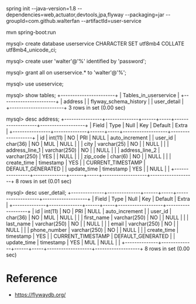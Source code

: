 

spring init --java-version=1.8 --dependencies=web,actuator,devtools,jpa,flyway --packaging=jar --groupId=com.github.walterfan --artifactId=user-service

mvn spring-boot:run

mysql> create database userservice  CHARACTER SET utf8mb4 COLLATE utf8mb4_unicode_ci; 

mysql> create user 'walter'@'%' identified by 'password'; 

mysql> grant all on userservice.* to 'walter'@'%'; 

mysql> use useservice;

mysql> show tables;
+-----------------------+
| Tables_in_userservice |
+-----------------------+
| address               |
| flyway_schema_history |
| user_detail           |
+-----------------------+
3 rows in set (0.00 sec)

mysql> desc address;
+----------------+--------------+------+-----+-------------------+-------------------+
| Field          | Type         | Null | Key | Default           | Extra             |
+----------------+--------------+------+-----+-------------------+-------------------+
| id             | int(11)      | NO   | PRI | NULL              | auto_increment    |
| user_id        | char(36)     | NO   | MUL | NULL              |                   |
| city           | varchar(25)  | NO   |     | NULL              |                   |
| address_line_1 | varchar(250) | NO   |     | NULL              |                   |
| address_line_2 | varchar(250) | YES  |     | NULL              |                   |
| zip_code       | char(6)      | NO   |     | NULL              |                   |
| create_time    | timestamp    | YES  |     | CURRENT_TIMESTAMP | DEFAULT_GENERATED |
| update_time    | timestamp    | YES  |     | NULL              |                   |
+----------------+--------------+------+-----+-------------------+-------------------+
8 rows in set (0.01 sec)

mysql> desc user_detail;
+--------------+--------------+------+-----+-------------------+-------------------+
| Field        | Type         | Null | Key | Default           | Extra             |
+--------------+--------------+------+-----+-------------------+-------------------+
| id           | int(11)      | NO   | PRI | NULL              | auto_increment    |
| user_id      | char(36)     | NO   | MUL | NULL              |                   |
| first_name   | varchar(250) | NO   |     | NULL              |                   |
| last_name    | varchar(250) | NO   |     | NULL              |                   |
| email        | varchar(250) | NO   |     | NULL              |                   |
| phone_number | varchar(250) | NO   |     | NULL              |                   |
| create_time  | timestamp    | YES  |     | CURRENT_TIMESTAMP | DEFAULT_GENERATED |
| update_time  | timestamp    | YES  | MUL | NULL              |                   |
+--------------+--------------+------+-----+-------------------+-------------------+
8 rows in set (0.00 sec)

# Reference
* https://flywaydb.org/